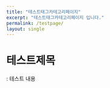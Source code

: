 ```yaml
---
title: "테스트태그카테고리페이지"
excerpt: "테스트태그카테고리페이지 입니다."
permalink: /testpage/
layout: single
---
```


# 테스트제목
: 테스트 내용
